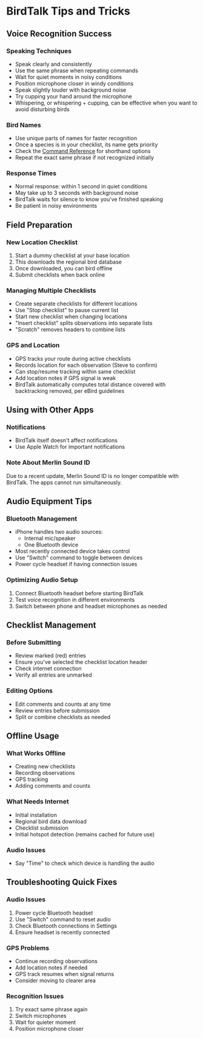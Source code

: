 # BirdTalk Tips and Tricks

## Voice Recognition Success

### Speaking Techniques
- Speak clearly and consistently
- Use the same phrase when repeating commands
- Wait for quiet moments in noisy conditions
- Position microphone closer in windy conditions
- Speak slightly louder with background noise
- Try cupping your hand around the microphone
- Whispering, or whispering + cupping, can be effective when you want to avoid disturbing birds

### Bird Names
- Use unique parts of names for faster recognition
- Once a species is in your checklist, its name gets priority
- Check the [Command Reference](commands/reference.md) for shorthand options
- Repeat the exact same phrase if not recognized initially

### Response Times
- Normal response: within 1 second in quiet conditions
- May take up to 3 seconds with background noise
- BirdTalk waits for silence to know you've finished speaking
- Be patient in noisy environments

## Field Preparation

### New Location Checklist
1. Start a dummy checklist at your base location
2. This downloads the regional bird database
3. Once downloaded, you can bird offline
4. Submit checklists when back online

### Managing Multiple Checklists
- Create separate checklists for different locations
- Use "Stop checklist" to pause current list
- Start new checklist when changing locations
- "Insert checklist" splits observations into separate lists
- "Scratch" removes headers to combine lists

### GPS and Location
- GPS tracks your route during active checklists
- Records location for each observation (Steve to confirm)
- Can stop/resume tracking within same checklist
- Add location notes if GPS signal is weak
- BirdTalk automatically computes total distance covered with backtracking removed, per eBird guidelines

## Using with Other Apps

### Notifications
- BirdTalk itself doesn't affect notifications
- Use Apple Watch for important notifications

### Note About Merlin Sound ID
Due to a recent update, Merlin Sound ID is no longer compatible with BirdTalk. The apps cannot run simultaneously.

## Audio Equipment Tips

### Bluetooth Management
- iPhone handles two audio sources:
    - Internal mic/speaker
    - One Bluetooth device
- Most recently connected device takes control
- Use "Switch" command to toggle between devices
- Power cycle headset if having connection issues

### Optimizing Audio Setup
1. Connect Bluetooth headset before starting BirdTalk
2. Test voice recognition in different environments
3. Switch between phone and headset microphones as needed

## Checklist Management

### Before Submitting
- Review marked (red) entries
- Ensure you've selected the checklist location header
- Check internet connection
- Verify all entries are unmarked

### Editing Options
- Edit comments and counts at any time
- Review entries before submission
- Split or combine checklists as needed

## Offline Usage

### What Works Offline
- Creating new checklists
- Recording observations
- GPS tracking
- Adding comments and counts

### What Needs Internet
- Initial installation
- Regional bird data download
- Checklist submission
- Initial hotspot detection (remains cached for future use)

### Audio Issues
- Say "Time" to check which device is handling the audio

## Troubleshooting Quick Fixes

### Audio Issues
1. Power cycle Bluetooth headset
2. Use "Switch" command to reset audio
3. Check Bluetooth connections in Settings
4. Ensure headset is recently connected

### GPS Problems
- Continue recording observations
- Add location notes if needed
- GPS track resumes when signal returns
- Consider moving to clearer area

### Recognition Issues
1. Try exact same phrase again
2. Switch microphones
3. Wait for quieter moment
4. Position microphone closer
